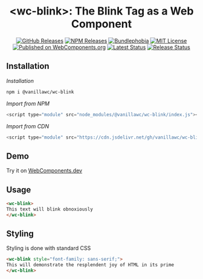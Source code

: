 <h1 align="center">&lt;wc-blink&gt;: The Blink Tag as a Web Component</h1>

<div align="center">
  <a href="https://github.com/vanillawc/wc-blink/releases"><img src="https://badgen.net/github/tag/vanillawc/wc-blink" alt="GitHub Releases"></a>
  <a href="https://www.npmjs.com/package/@vanillawc/wc-blink"><img src="https://badgen.net/npm/v/@vanillawc/wc-blink" alt="NPM Releases"></a>
  <a href="https://bundlephobia.com/result?p=@vanillawc/wc-blink"><img src="https://badgen.net/bundlephobia/minzip/@vanillawc/wc-blink" alt="Bundlephobia"></a>
  <a href="https://raw.githubusercontent.com/vanillawc/wc-blink/master/LICENSE"><img src="https://badgen.net/github/license/vanillawc/wc-blink" alt="MIT License"></a>
  <a href="https://www.webcomponents.org/element/@vanillawc/wc-blink"><img src="https://img.shields.io/badge/webcomponents.org-published-blue.svg" alt="Published on WebComponents.org"></a>
  <a href="https://github.com/vanillawc/wc-blink/actions"><img src="https://github.com/vanillawc/wc-blink/workflows/Latest/badge.svg" alt="Latest Status"></a>
  <a href="https://github.com/vanillawc/wc-blink/actions"><img src="https://github.com/vanillawc/wc-blink/workflows/Release/badge.svg" alt="Release Status"></a>
</div>

## Installation

*Installation*
```sh
npm i @vanillawc/wc-blink
```

*Import from NPM*
```javascript
<script type="module" src="node_modules/@vanillawc/wc-blink/index.js"></script>
```

*Import from CDN*
```javascript
<script type="module" src="https://cdn.jsdelivr.net/gh/vanillawc/wc-blink/index.js"></script>
```

## Demo

Try it on [WebComponents.dev](https://webcomponents.dev/edit/D0ALnJi8c1AoRh9JPJBS?sv=1&pm=1)


## Usage

```html
<wc-blink>
This text will blink obnoxiously
</wc-blink>
```

## Styling

Styling is done with standard CSS

```html
<wc-blink style="font-family: sans-serif;">
This will demonstrate the resplendent joy of HTML in its prime
</wc-blink>
```
